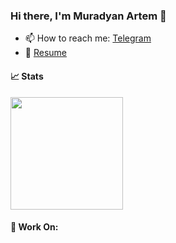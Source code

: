### Hi there, I'm Muradyan Artem 👋

- 📫 How to reach me: [Telegram](https://t.me/MuradyanArtem)
- 📄 [Resume](https://storage.yandexcloud.net/my-files/%D1%80%D0%B5%D0%B7%D1%8E%D0%BC%D0%B5.pdf)

#### 📈 Stats

<img height="180em" src="https://github-readme-stats.vercel.app/api?username=MuradyanArtem&show_icons=true&hide_border=true&&count_private=true&include_all_commits=true" />

#### 🔨 Work On:

<!--START_SECTION:waka-->
<!--END_SECTION:waka-->
